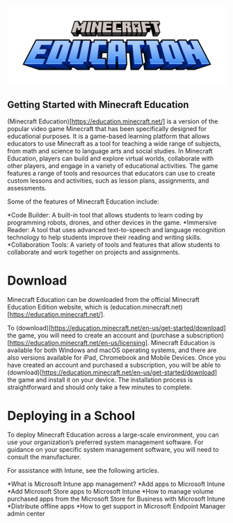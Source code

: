 ![alt text](https://github.com/juedwards/MinecraftEducationPythonExamples/blob/main/education-minecraft-logo.png)

## Getting Started with Minecraft Education

(Minecraft Education)[https://education.minecraft.net/] is a version of the popular video game Minecraft that has been specifically designed for educational purposes. It is a game-based learning platform that allows educators to use Minecraft as a tool for teaching a wide range of subjects, from math and science to language arts and social studies. In Minecraft Education, players can build and explore virtual worlds, collaborate with other players, and engage in a variety of educational activities. The game features a range of tools and resources that educators can use to create custom lessons and activities, such as lesson plans, assignments, and assessments.

Some of the features of Minecraft Education include:

*Code Builder: A built-in tool that allows students to learn coding by programming robots, drones, and other devices in the game.
*Immersive Reader: A tool that uses advanced text-to-speech and language recognition technology to help students improve their reading and writing skills.
*Collaboration Tools: A variety of tools and features that allow students to collaborate and work together on projects and assignments.

# Download

Minecraft Education can be downloaded from the official Minecraft Education Edition website, which is (education.minecraft.net)[https://education.minecraft.net/].

To (download)[https://education.minecraft.net/en-us/get-started/download] the game, you will need to create an account and (purchase a subscription)[https://education.minecraft.net/en-us/licensing]. Minecraft Education is available for both Windows and macOS operating systems, and there are also versions available for iPad, Chromebook and Mobile Devices. Once you have created an account and purchased a subscription, you will be able to (download)[https://education.minecraft.net/en-us/get-started/download] the game and install it on your device. The installation process is straightforward and should only take a few minutes to complete.

# Deploying in a School

To deploy Minecraft Education across a large-scale environment, you can use your organization’s preferred system management software. For guidance on your specific system management software, you will need to consult the manufacturer.

For assistance with Intune, see the following articles.

*What is Microsoft Intune app management?
*Add apps to Microsoft Intune
*Add Microsoft Store apps to Microsoft Intune
*How to manage volume purchased apps from the Microsoft Store for Business with Microsoft Intune
*Distribute offline apps
*How to get support in Microsoft Endpoint Manager admin center
